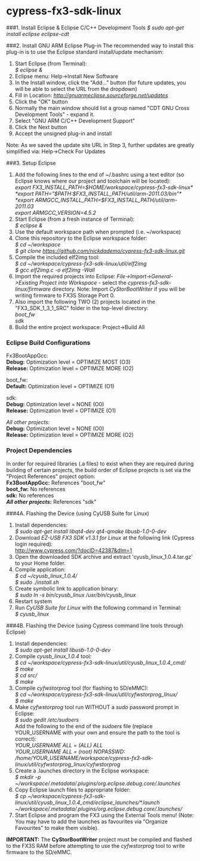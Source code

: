 cypress-fx3-sdk-linux
=====================

###1. Install Eclipse & Eclipse C/C++ Development Tools
*$ sudo apt-get install eclipse eclipse-cdt*

###2. Install GNU ARM Eclipse Plug-in
The recommended way to install this plug-in is to use the Eclipse standard install/update mechanism:  
1. Start Eclipse (from Terminal):  
*$ eclipse &*  
2. Eclipse menu: Help->Install New Software  
3. In the Install window, click the "Add..." button (for future updates, you will be able to select the URL from the dropdown)  
4. Fill in Location: *http://gnuarmeclipse.sourceforge.net/updates*  
5. Click the "OK" button  
6. Normally the main window should list a group named "CDT GNU Cross Development Tools" - expand it.  
7. Select "GNU ARM C/C++ Development Support"  
8. Click the Next button  
9. Accept the unsigned plug-in and install  

Note: As we saved the update site URL in Step 3, further updates are greatly simplified via: Help->Check For Updates

###3. Setup Eclipse
1. Add the following lines to the end of ~/.bashrc using a text editor (so Eclipse knows where our project and toolchain will be located):  
*export FX3_INSTALL_PATH=$HOME/workspace/cypress-fx3-sdk-linux*  
*export PATH="$PATH:$FX3_INSTALL_PATH/util/arm-2011.03/bin"*  
*export ARMGCC_INSTALL_PATH=$FX3_INSTALL_PATH/util/arm-2011.03*  
*export ARMGCC_VERSION=4.5.2*  
2. Start Eclipse (from a fresh instance of Terminal):  
*$ eclipse &*
3. Use the default workspace path when prompted (i.e. ~/workspace)
4. Clone this repository to the Eclipse workspace folder:  
*$ cd ~/workspace*  
*$ git clone https://github.com/nickdademo/cypress-fx3-sdk-linux.git*  
5. Compile the included elf2img tool:  
*$ cd ~/workspace/cypress-fx3-sdk-linux/util/elf2img*  
*$ gcc elf2img.c -o elf2img -Wall*  
6. Import the required projects into Eclipse: _File->Import->General->Existing Project into Workspace_ - select the _cypress-fx3-sdk-linux/firmware_ directory. Note: Import *CyStorBootWriter* if you will be writing firmware to FX3S Storage Port 0.  
7. Also import the following TWO (2) projects located in the "FX3_SDK_1_3_1_SRC" folder in the top-level directory:  
*boot_fw*  
*sdk*  
8. Build the entire project workspace: Project->Build All

### Eclipse Build Configurations
Fx3BootAppGcc:   
**Debug:** Optimization level = OPTIMIZE MOST (O3)  
**Release:** Optimization level = OPTIMIZE MORE (O2)

boot_fw:  
**Default:** Optimization level = OPTIMIZE (O1)

sdk:   
**Debug:** Optimization level = NONE (O0)  
**Release:** Optimization level = OPTIMIZE (O1)

_All other projects:_   
**Debug:** Optimization level = NONE (O0)  
**Release:** Optimization level = OPTIMIZE MORE (O2)

### Project Dependencies
In order for required libraries (.a files) to exist when they are required during building of certain projects, the build order of Eclipse projects is set via the "Project References" project option:  
**Fx3BootAppGcc:** References "boot_fw"  
**boot_fw:** No references  
**sdk:** No references  
**_All other projects:_** References "sdk"

###4A. Flashing the Device (using CyUSB Suite for Linux)
1. Install dependencies:  
*$ sudo apt-get install libqt4-dev qt4-qmake libusb-1.0-0-dev*  
2. Download _EZ-USB FX3 SDK v1.3.1 for Linux_ at the following link (Cypress login required):  
http://www.cypress.com/?docID=42387&dlm=1  
3. Open the downloaded SDK archive and extract 'cyusb_linux_1.0.4.tar.gz' to your Home folder.
4. Compile application:  
*$ cd ~/cyusb_linux_1.0.4/*  
*$ sudo ./install.sh*  
5. Create symbolic link to application binary:  
*$ sudo ln -s bin/cyusb_linux /usr/bin/cyusb_linux*
6. Restart system
7. Run _CyUSB Suite for Linux_ with the following command in Terminal:  
*$ cyusb_linux*

###4B. Flashing the Device (using Cypress command line tools through Eclipse)
1. Install dependencies:  
*$ sudo apt-get install libusb-1.0-0-dev*  
2. Compile *cyusb_linux_1.0.4* tool:  
*$ cd ~/workspace/cypress-fx3-sdk-linux/util/cyusb_linux_1.0.4_cmd/*  
*$ make*  
*$ cd src/*  
*$ make*
3. Compile *cyfwstorprog* tool (for flashing to SD/eMMC):  
*$ cd ~/workspace/cypress-fx3-sdk-linux/util/cyfwstorprog_linux/*  
*$ make*  
4. Make *cyfwstorprog* tool run WITHOUT a _sudo_ password prompt in Eclipse:  
*$ sudo gedit /etc/sudoers*  
Add the following to the end of the _sudoers_ file (replace YOUR_USERNAME with your own and ensure the path to the tool is correct):  
*YOUR_USERNAME ALL = (ALL) ALL*  
*YOUR_USERNAME ALL = (root) NOPASSWD: /home/YOUR_USERNAME/workspace/cypress-fx3-sdk-linux/util/cyfwstorprog_linux/cyfwstorprog*  
5. Create a .launches directory in the Eclipse workspace:  
*$ mkdir -p ~/workspace/.metadata/.plugins/org.eclipse.debug.core/.launches*  
6. Copy Eclipse launch files to appropriate folder:  
*$ cp ~/workspace/cypress-fx3-sdk-linux/util/cyusb_linux_1.0.4_cmd/eclipse_launches/*_\*.launch ~/workspace/.metadata/.plugins/org.eclipse.debug.core/.launches/_    
7. Start Eclipse and program the FX3 using the External Tools menu! (Note: You may have to add the launches as favourites via "Organize Favourites" to make them visible).

**IMPORTANT:** The **CyStorBootWriter** project must be compiled and flashed to the FX3S RAM before attempting to use the  _cyfwstorprog_ tool to write firmware to the SD/eMMC.